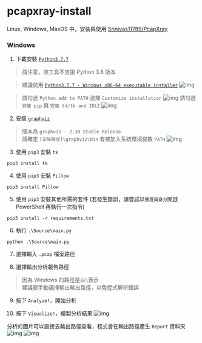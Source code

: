 # pcapxray-install

Linux, Windows, MaxOS 中，安裝與使用 [Srinivas11789/PcapXray](https://github.com/Srinivas11789/PcapXray)

### Windows
1. 下載安裝 [`Python3.7.7`](https://www.python.org/downloads/release/python-377/)

> 請注意，該工具不支援 Python 3.8 版本

> 建議使用 [`Python3.7.7 - Windows x86-64 executable installer`](https://www.python.org/ftp/python/3.7.7/python-3.7.7-amd64.exe)
![img](https://i.imgur.com/vNUSUlf.png)

> 請勾選 `Python add to PATH` 選擇 `Customize installation` 
![img](https://i.imgur.com/0bZ9CQP.png)
> 請勾選 `安裝 pip` 與 `安裝 td/tk and IDLE`
![img](https://i.imgur.com/kED27ZE.png)

2. 安裝 [`graphviz`](https://graphviz.gitlab.io/_pages/Download/Download_windows.html)

> 版本為 `graphviz - 2.38 Stable Release` <br>
> 請確定 `[安裝路徑]\graphviz\bin` 有被加入系統環境變數 `PATH`
![img](https://i.imgur.com/lts1tb0.png)


3. 使用 `pip3` 安裝 `tk`

```
pip3 install tk
```

4. 使用 `pip3` 安裝 `Pillow`

```
pip3 install Pillow
```

5. 使用 `pip3` 安裝其他所需的套件 (若發生錯誤，請嘗試以`管理員身分`開啟 PowerShell 再執行一次指令)

```
pip3 install -r requirements.txt
```

6. 執行 `.\Source\main.py`

```
python .\Source\main.py
```

7. 選擇輸入 `.pcap` 檔案路徑

8. 選擇輸出分析報告路徑

> 因為 Windows 的路徑是以`\`表示 <br>
> 建議要手動選擇輸出輸出路徑，以免程式解析錯誤

9. 按下 `Analyze!`，開始分析

10. 按下 `Visualize!`，繪製分析結果
![img](https://i.imgur.com/n9g44so.png)

分析的圖片可以直接去輸出路徑查看，程式會在輸出路徑產生 `Report` 資料夾
![img](https://i.imgur.com/i7fp5WJ.png)
![img](https://i.imgur.com/jCj7WoK.png)
